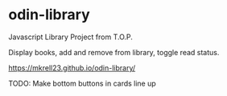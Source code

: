 # odin-library
Javascript Library Project from T.O.P.

Display books, add and remove from library, toggle read status.


https://mkrell23.github.io/odin-library/

TODO: Make bottom buttons in cards line up